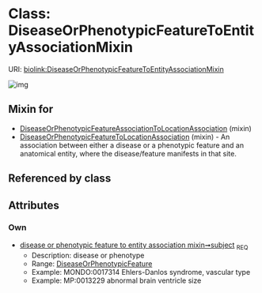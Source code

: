 
# Class: DiseaseOrPhenotypicFeatureToEntityAssociationMixin




URI: [biolink:DiseaseOrPhenotypicFeatureToEntityAssociationMixin](https://w3id.org/biolink/vocab/DiseaseOrPhenotypicFeatureToEntityAssociationMixin)


![img](http://yuml.me/diagram/nofunky;dir:TB/class/[DiseaseOrPhenotypicFeature]<subject%201..1-%20[DiseaseOrPhenotypicFeatureToEntityAssociationMixin],[DiseaseOrPhenotypicFeatureToLocationAssociation]uses%20-.->[DiseaseOrPhenotypicFeatureToEntityAssociationMixin],[DiseaseOrPhenotypicFeatureAssociationToLocationAssociation]uses%20-.->[DiseaseOrPhenotypicFeatureToEntityAssociationMixin],[DiseaseOrPhenotypicFeatureToLocationAssociation],[DiseaseOrPhenotypicFeatureAssociationToLocationAssociation],[DiseaseOrPhenotypicFeature])

## Mixin for

 * [DiseaseOrPhenotypicFeatureAssociationToLocationAssociation](DiseaseOrPhenotypicFeatureAssociationToLocationAssociation.md) (mixin) 
 * [DiseaseOrPhenotypicFeatureToLocationAssociation](DiseaseOrPhenotypicFeatureToLocationAssociation.md) (mixin)  - An association between either a disease or a phenotypic feature and an anatomical entity, where the disease/feature manifests in that site.

## Referenced by class


## Attributes


### Own

 * [disease or phenotypic feature to entity association mixin➞subject](disease_or_phenotypic_feature_to_entity_association_mixin_subject.md)  <sub>REQ</sub>
     * Description: disease or phenotype
     * Range: [DiseaseOrPhenotypicFeature](DiseaseOrPhenotypicFeature.md)
     * Example: MONDO:0017314 Ehlers-Danlos syndrome, vascular type
     * Example: MP:0013229 abnormal brain ventricle size
